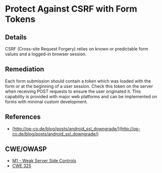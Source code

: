 # Protect Against CSRF with Form Tokens

## Details 

CSRF (Cross-site Request Forgery) relies on known or predictable form values and a logged-in browser session.

## Remediation

Each form submission should contain a token which was loaded with the form or at the beginning of a user session. Check this token on the server when receiving POST requests to ensure the user originated it. This capability is provided with major web platforms and can be implemented on forms with minimal custom development.

## References 

 * [http://op-co.de/blog/posts/android_ssl_downgrade/](http://op-co.de/blog/posts/android_ssl_downgrade/)

## CWE/OWASP

 * [M1 - Weak Server Side Controls](https://www.owasp.org/index.php/Mobile_Top_10_2014-M1)
 * [CWE 325](http://cwe.mitre.org/data/definitions/325.html)

